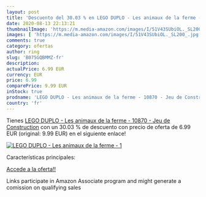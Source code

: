 ```yaml
---
layout: post
title: 'Descuento del 30.03 % en LEGO DUPLO - Les animaux de la ferme - 1'
date: 2020-08-13 22:13:21
thumbnailImage: 'https://m.media-amazon.com/images/I/51V43SUbiOL._SL200_.jpg'
images: [ 'https://m.media-amazon.com/images/I/51V43SUbiOL._SL200_.jpg' ]
comments: true
category: ofertas
author: ring
slug: 'B075GQBMMZ-fr'
description:
actualPrice: 6.99 EUR
currency: EUR
price: 6.99
comparePrice: 9.99 EUR
inStock: true
prodname: 'LEGO DUPLO - Les animaux de la ferme - 10870 - Jeu de Construction'
country: 'fr'
---
```


Tienes [LEGO DUPLO - Les animaux de la ferme - 10870 - Jeu de Construction](https://www.amazon.fr/dp/B075GQBMMZ/?tag=tolees0d-21) con un 30.03 % de descuento con precio de oferta de 6.99 EUR (original: 9.99 EUR) en el siguiente enlace!

[![LEGO DUPLO - Les animaux de la ferme - 1](https://m.media-amazon.com/images/I/51V43SUbiOL._SL200_.jpg)](https://www.amazon.fr/dp/B075GQBMMZ/?tag=tolees0d-21)

Características principales:


[Accede a la oferta!!](https://www.amazon.fr/dp/B075GQBMMZ/?tag=tolees0d-21)

Links participate in Amazon Associate program and might generate a comission on qualifying sales



